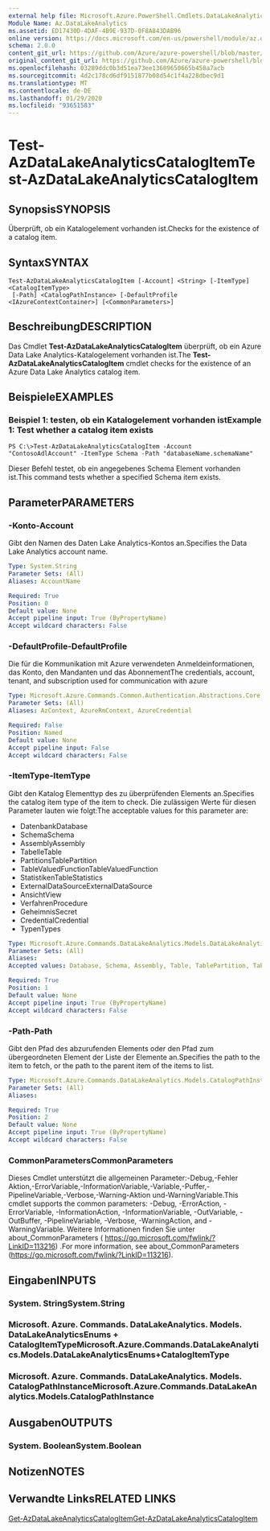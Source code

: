 ```yaml
---
external help file: Microsoft.Azure.PowerShell.Cmdlets.DataLakeAnalytics.dll-Help.xml
Module Name: Az.DataLakeAnalytics
ms.assetid: ED17430D-4DAF-4B9E-937D-0F8A843DAB96
online version: https://docs.microsoft.com/en-us/powershell/module/az.datalakeanalytics/test-azdatalakeanalyticscatalogitem
schema: 2.0.0
content_git_url: https://github.com/Azure/azure-powershell/blob/master/src/DataLakeAnalytics/DataLakeAnalytics/help/Test-AzDataLakeAnalyticsCatalogItem.md
original_content_git_url: https://github.com/Azure/azure-powershell/blob/master/src/DataLakeAnalytics/DataLakeAnalytics/help/Test-AzDataLakeAnalyticsCatalogItem.md
ms.openlocfilehash: 03289ddc0b3d51ea73ee13609650665b458a7acb
ms.sourcegitcommit: 4d2c178cd6df9151877b08d54c1f4a228dbec9d1
ms.translationtype: MT
ms.contentlocale: de-DE
ms.lasthandoff: 01/29/2020
ms.locfileid: "93651583"
---
```

# <span data-ttu-id="17ce2-101">Test-AzDataLakeAnalyticsCatalogItem</span><span class="sxs-lookup"><span data-stu-id="17ce2-101">Test-AzDataLakeAnalyticsCatalogItem</span></span>

## <span data-ttu-id="17ce2-102">Synopsis</span><span class="sxs-lookup"><span data-stu-id="17ce2-102">SYNOPSIS</span></span>
<span data-ttu-id="17ce2-103">Überprüft, ob ein Katalogelement vorhanden ist.</span><span class="sxs-lookup"><span data-stu-id="17ce2-103">Checks for the existence of a catalog item.</span></span>

## <span data-ttu-id="17ce2-104">Syntax</span><span class="sxs-lookup"><span data-stu-id="17ce2-104">SYNTAX</span></span>

```
Test-AzDataLakeAnalyticsCatalogItem [-Account] <String> [-ItemType] <CatalogItemType>
 [-Path] <CatalogPathInstance> [-DefaultProfile <IAzureContextContainer>] [<CommonParameters>]
```

## <span data-ttu-id="17ce2-105">Beschreibung</span><span class="sxs-lookup"><span data-stu-id="17ce2-105">DESCRIPTION</span></span>
<span data-ttu-id="17ce2-106">Das Cmdlet **Test-AzDataLakeAnalyticsCatalogItem** überprüft, ob ein Azure Data Lake Analytics-Katalogelement vorhanden ist.</span><span class="sxs-lookup"><span data-stu-id="17ce2-106">The **Test-AzDataLakeAnalyticsCatalogItem** cmdlet checks for the existence of an Azure Data Lake Analytics catalog item.</span></span>

## <span data-ttu-id="17ce2-107">Beispiele</span><span class="sxs-lookup"><span data-stu-id="17ce2-107">EXAMPLES</span></span>

### <span data-ttu-id="17ce2-108">Beispiel 1: testen, ob ein Katalogelement vorhanden ist</span><span class="sxs-lookup"><span data-stu-id="17ce2-108">Example 1: Test whether a catalog item exists</span></span>
```
PS C:\>Test-AzDataLakeAnalyticsCatalogItem -Account "ContosoAdlAccount" -ItemType Schema -Path "databaseName.schemaName"
```

<span data-ttu-id="17ce2-109">Dieser Befehl testet, ob ein angegebenes Schema Element vorhanden ist.</span><span class="sxs-lookup"><span data-stu-id="17ce2-109">This command tests whether a specified Schema item exists.</span></span>

## <span data-ttu-id="17ce2-110">Parameter</span><span class="sxs-lookup"><span data-stu-id="17ce2-110">PARAMETERS</span></span>

### <span data-ttu-id="17ce2-111">-Konto</span><span class="sxs-lookup"><span data-stu-id="17ce2-111">-Account</span></span>
<span data-ttu-id="17ce2-112">Gibt den Namen des Daten Lake Analytics-Kontos an.</span><span class="sxs-lookup"><span data-stu-id="17ce2-112">Specifies the Data Lake Analytics account name.</span></span>

```yaml
Type: System.String
Parameter Sets: (All)
Aliases: AccountName

Required: True
Position: 0
Default value: None
Accept pipeline input: True (ByPropertyName)
Accept wildcard characters: False
```

### <span data-ttu-id="17ce2-113">-DefaultProfile</span><span class="sxs-lookup"><span data-stu-id="17ce2-113">-DefaultProfile</span></span>
<span data-ttu-id="17ce2-114">Die für die Kommunikation mit Azure verwendeten Anmeldeinformationen, das Konto, den Mandanten und das Abonnement</span><span class="sxs-lookup"><span data-stu-id="17ce2-114">The credentials, account, tenant, and subscription used for communication with azure</span></span>

```yaml
Type: Microsoft.Azure.Commands.Common.Authentication.Abstractions.Core.IAzureContextContainer
Parameter Sets: (All)
Aliases: AzContext, AzureRmContext, AzureCredential

Required: False
Position: Named
Default value: None
Accept pipeline input: False
Accept wildcard characters: False
```

### <span data-ttu-id="17ce2-115">-ItemType</span><span class="sxs-lookup"><span data-stu-id="17ce2-115">-ItemType</span></span>
<span data-ttu-id="17ce2-116">Gibt den Katalog Elementtyp des zu überprüfenden Elements an.</span><span class="sxs-lookup"><span data-stu-id="17ce2-116">Specifies the catalog item type of the item to check.</span></span>
<span data-ttu-id="17ce2-117">Die zulässigen Werte für diesen Parameter lauten wie folgt:</span><span class="sxs-lookup"><span data-stu-id="17ce2-117">The acceptable values for this parameter are:</span></span>
- <span data-ttu-id="17ce2-118">Datenbank</span><span class="sxs-lookup"><span data-stu-id="17ce2-118">Database</span></span>
- <span data-ttu-id="17ce2-119">Schema</span><span class="sxs-lookup"><span data-stu-id="17ce2-119">Schema</span></span>
- <span data-ttu-id="17ce2-120">Assembly</span><span class="sxs-lookup"><span data-stu-id="17ce2-120">Assembly</span></span>
- <span data-ttu-id="17ce2-121">Tabelle</span><span class="sxs-lookup"><span data-stu-id="17ce2-121">Table</span></span>
- <span data-ttu-id="17ce2-122">Partitions</span><span class="sxs-lookup"><span data-stu-id="17ce2-122">TablePartition</span></span>
- <span data-ttu-id="17ce2-123">TableValuedFunction</span><span class="sxs-lookup"><span data-stu-id="17ce2-123">TableValuedFunction</span></span>
- <span data-ttu-id="17ce2-124">Statistiken</span><span class="sxs-lookup"><span data-stu-id="17ce2-124">TableStatistics</span></span>
- <span data-ttu-id="17ce2-125">ExternalDataSource</span><span class="sxs-lookup"><span data-stu-id="17ce2-125">ExternalDataSource</span></span>
- <span data-ttu-id="17ce2-126">Ansicht</span><span class="sxs-lookup"><span data-stu-id="17ce2-126">View</span></span>
- <span data-ttu-id="17ce2-127">Verfahren</span><span class="sxs-lookup"><span data-stu-id="17ce2-127">Procedure</span></span>
- <span data-ttu-id="17ce2-128">Geheimnis</span><span class="sxs-lookup"><span data-stu-id="17ce2-128">Secret</span></span>
- <span data-ttu-id="17ce2-129">Credential</span><span class="sxs-lookup"><span data-stu-id="17ce2-129">Credential</span></span>
- <span data-ttu-id="17ce2-130">Typen</span><span class="sxs-lookup"><span data-stu-id="17ce2-130">Types</span></span>

```yaml
Type: Microsoft.Azure.Commands.DataLakeAnalytics.Models.DataLakeAnalyticsEnums+CatalogItemType
Parameter Sets: (All)
Aliases:
Accepted values: Database, Schema, Assembly, Table, TablePartition, TableValuedFunction, TableStatistics, ExternalDataSource, View, Procedure, Secret, Credential, Types, Package

Required: True
Position: 1
Default value: None
Accept pipeline input: True (ByPropertyName)
Accept wildcard characters: False
```

### <span data-ttu-id="17ce2-131">-Path</span><span class="sxs-lookup"><span data-stu-id="17ce2-131">-Path</span></span>
<span data-ttu-id="17ce2-132">Gibt den Pfad des abzurufenden Elements oder den Pfad zum übergeordneten Element der Liste der Elemente an.</span><span class="sxs-lookup"><span data-stu-id="17ce2-132">Specifies the path to the item to fetch, or the path to the parent item of the items to list.</span></span>

```yaml
Type: Microsoft.Azure.Commands.DataLakeAnalytics.Models.CatalogPathInstance
Parameter Sets: (All)
Aliases:

Required: True
Position: 2
Default value: None
Accept pipeline input: True (ByPropertyName)
Accept wildcard characters: False
```

### <span data-ttu-id="17ce2-133">CommonParameters</span><span class="sxs-lookup"><span data-stu-id="17ce2-133">CommonParameters</span></span>
<span data-ttu-id="17ce2-134">Dieses Cmdlet unterstützt die allgemeinen Parameter:-Debug,-Fehler Aktion,-ErrorVariable,-InformationVariable,-Variable,-Puffer,-PipelineVariable,-Verbose,-Warning-Aktion und-WarningVariable.</span><span class="sxs-lookup"><span data-stu-id="17ce2-134">This cmdlet supports the common parameters: -Debug, -ErrorAction, -ErrorVariable, -InformationAction, -InformationVariable, -OutVariable, -OutBuffer, -PipelineVariable, -Verbose, -WarningAction, and -WarningVariable.</span></span> <span data-ttu-id="17ce2-135">Weitere Informationen finden Sie unter about_CommonParameters ( https://go.microsoft.com/fwlink/?LinkID=113216) .</span><span class="sxs-lookup"><span data-stu-id="17ce2-135">For more information, see about_CommonParameters (https://go.microsoft.com/fwlink/?LinkID=113216).</span></span>

## <span data-ttu-id="17ce2-136">Eingaben</span><span class="sxs-lookup"><span data-stu-id="17ce2-136">INPUTS</span></span>

### <span data-ttu-id="17ce2-137">System. String</span><span class="sxs-lookup"><span data-stu-id="17ce2-137">System.String</span></span>

### <span data-ttu-id="17ce2-138">Microsoft. Azure. Commands. DataLakeAnalytics. Models. DataLakeAnalyticsEnums + CatalogItemType</span><span class="sxs-lookup"><span data-stu-id="17ce2-138">Microsoft.Azure.Commands.DataLakeAnalytics.Models.DataLakeAnalyticsEnums+CatalogItemType</span></span>

### <span data-ttu-id="17ce2-139">Microsoft. Azure. Commands. DataLakeAnalytics. Models. CatalogPathInstance</span><span class="sxs-lookup"><span data-stu-id="17ce2-139">Microsoft.Azure.Commands.DataLakeAnalytics.Models.CatalogPathInstance</span></span>

## <span data-ttu-id="17ce2-140">Ausgaben</span><span class="sxs-lookup"><span data-stu-id="17ce2-140">OUTPUTS</span></span>

### <span data-ttu-id="17ce2-141">System. Boolean</span><span class="sxs-lookup"><span data-stu-id="17ce2-141">System.Boolean</span></span>

## <span data-ttu-id="17ce2-142">Notizen</span><span class="sxs-lookup"><span data-stu-id="17ce2-142">NOTES</span></span>

## <span data-ttu-id="17ce2-143">Verwandte Links</span><span class="sxs-lookup"><span data-stu-id="17ce2-143">RELATED LINKS</span></span>

[<span data-ttu-id="17ce2-144">Get-AzDataLakeAnalyticsCatalogItem</span><span class="sxs-lookup"><span data-stu-id="17ce2-144">Get-AzDataLakeAnalyticsCatalogItem</span></span>](./Get-AzDataLakeAnalyticsCatalogItem.md)


